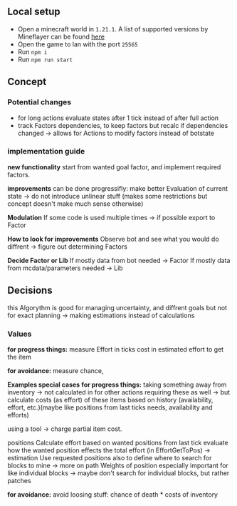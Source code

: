 ## Local setup

- Open a minecraft world in `1.21.1`. A list of supported versions by Mineflayer can be found [here](https://github.com/PrismarineJS/mineflayer/blob/master/lib/version.js#L1)
- Open the game to lan with the port `25565`
- Run `npm i`
- Run `npm run start`

## Concept

### Potential changes
- for long actions evaluate states after 1 tick instead of after full action
- track Factors dependencies, to keep factors but recalc if dependencies changed 
    -> allows for Actions to modify factors instead of botstate

### implementation guide

**new functionality**
start from wanted goal factor, and implement required factors.

**improvements**
can be done progressifly:
make better Evaluation of current state 
-> do not introduce unlinear stuff (makes some restrictions but concept doesn't make much sense otherwise)

**Modulation**
If some code is used multiple times -> if possible export to Factor

**How to look for improvements**
Observe bot and see what you would do diffrent -> figure out determining Factors

**Decide Factor or Lib**
If mostly data from bot needed -> Factor
If mostly data from mcdata/parameters needed -> Lib


## Decisions
this Algorythm is good for managing uncertainty, and diffrent goals but not for exact planning 
-> making estimations instead of calculations

### Values
**for progress things:**
measure Effort in ticks 
cost in estimated effort to get the item

**for avoidance:**
measure chance,

**Examples special cases**
**for progress things:**
taking something away from inventory 
-> not calculated in for other actions requiring these as well 
-> but calculate costs (as effort) of these items based on history (availability, effort, etc.)(maybe like positions from last ticks needs, availability and efforts)

using a tool
-> charge partial item cost.

positions
Calculate effort based on wanted positions from last tick
evaluate how the wanted position effects the total effort (in EffortGetToPos) -> estimation
Use requested positions also to define where to search for blocks to mine -> more on path
Weights of position especially important for like individual blocks -> maybe don't search for individual blocks, but rather patches

**for avoidance:**
avoid loosing stuff: chance of death * costs of inventory
